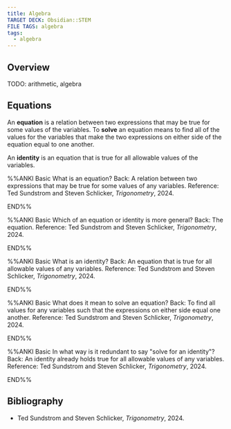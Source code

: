 ```yaml
---
title: Algebra
TARGET DECK: Obsidian::STEM
FILE TAGS: algebra
tags:
  - algebra
---
```


## Overview

TODO: arithmetic, algebra

## Equations

An **equation** is a relation between two expressions that may be true for some values of the variables. To **solve** an equation means to find all of the values for the variables that make the two expressions on either side of the equation equal to one another.

An **identity** is an equation that is true for all allowable values of the variables.

%%ANKI
Basic
What is an equation?
Back: A relation between two expressions that may be true for some values of any variables.
Reference: Ted Sundstrom and Steven Schlicker, _Trigonometry_, 2024.
<!--ID: 1750995930754-->
END%%

%%ANKI
Basic
Which of an equation or identity is more general?
Back: The equation.
Reference: Ted Sundstrom and Steven Schlicker, _Trigonometry_, 2024.
<!--ID: 1750995930763-->
END%%

%%ANKI
Basic
What is an identity?
Back: An equation that is true for all allowable values of any variables.
Reference: Ted Sundstrom and Steven Schlicker, _Trigonometry_, 2024.
<!--ID: 1750995930765-->
END%%

%%ANKI
Basic
What does it mean to solve an equation?
Back: To find all values for any variables such that the expressions on either side equal one another.
Reference: Ted Sundstrom and Steven Schlicker, _Trigonometry_, 2024.
<!--ID: 1750995930768-->
END%%

%%ANKI
Basic
In what way is it redundant to say "solve for an identity"?
Back: An identity already holds true for all allowable values of any variables.
Reference: Ted Sundstrom and Steven Schlicker, _Trigonometry_, 2024.
<!--ID: 1750995930771-->
END%%

## Bibliography

* Ted Sundstrom and Steven Schlicker, _Trigonometry_, 2024.
